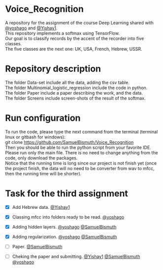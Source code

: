 # Voice_Recognition

A repository for the assignment of the course Deep Learning shared with [@yoshago]( https://github.com/yoshago ) and [@Yishay1]( https://github.com/Yishay1 ).  
This repository implements a softmax using TensorFlow.  
Our goal is to classify records by the accent of the recorder into five classes.  
The five classes are the next one: UK, USA, French, Hebrew, USSR.  

# Repository description

The folder Data-set include all the data, adding the csv table.  
The folder Multinomial_logistic_regression include the code in python.  
The folder Paper include a paper describing the work, and the data.  
The folder Screens include screen-shots of the result of the softmax.  

# Run configuration

To run the code, please type the next command from the terminal (terminal linux or gitbash for windows):  
git clone https://github.com/SamuelBismuth/Voice_Recognition  
Then you should be able to run the python script from your favorite IDE.  
Please run only the main file. There is no need to change anything from the code, only download the packages.  
Notice that the running time is long since our project is not finish yet (once the project finish, the data will no need to be converter from wav to mfcc, then the running time will be shorter).  

# Task for the third assignment

- [x] Add Hebrew data. [@Yishay1]( https://github.com/Yishay1 )
- [x] Classing mfcc into folders ready to be read. [@yoshago]( https://github.com/yoshago )
- [x] Adding hidden layers. [@yoshago]( https://github.com/yoshago )  [@SamuelBismuth]( https://github.com/SamuelBismuth )
- [x] Adding regularization. [@yoshago]( https://github.com/yoshago )  [@SamuelBismuth]( https://github.com/SamuelBismuth )
- [ ] Paper. [@SamuelBismuth]( https://github.com/SamuelBismuth )
- [ ] Cheking the paper and submitting. [@Yishay1]( https://github.com/Yishay1 ) [@SamuelBismuth]( https://github.com/SamuelBismuth ) [@yoshago]( https://github.com/yoshago )



